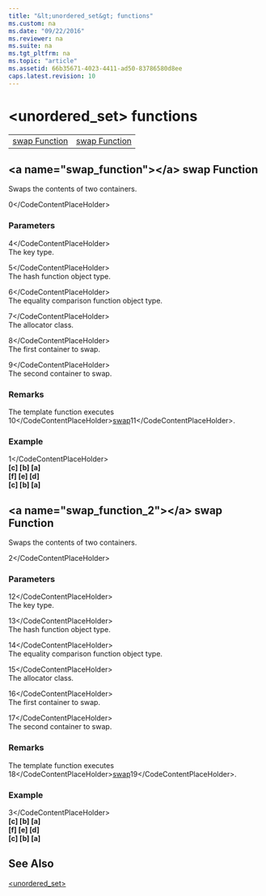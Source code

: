 ```yaml
---
title: "&lt;unordered_set&gt; functions"
ms.custom: na
ms.date: "09/22/2016"
ms.reviewer: na
ms.suite: na
ms.tgt_pltfrm: na
ms.topic: "article"
ms.assetid: 66b35671-4023-4411-ad50-83786580d8ee
caps.latest.revision: 10
---
```

# &lt;unordered_set&gt; functions
|||  
|-|-|  
|[swap Function](#swap_function)|[swap Function](#swap_function_2)|  
  
##  \<a name="swap_function">\</a>  swap Function  
 Swaps the contents of two containers.  
  
<CodeContentPlaceHolder>0\</CodeContentPlaceHolder>  
### Parameters  
 <CodeContentPlaceHolder>4\</CodeContentPlaceHolder>  
 The key type.  
  
 <CodeContentPlaceHolder>5\</CodeContentPlaceHolder>  
 The hash function object type.  
  
 <CodeContentPlaceHolder>6\</CodeContentPlaceHolder>  
 The equality comparison function object type.  
  
 <CodeContentPlaceHolder>7\</CodeContentPlaceHolder>  
 The allocator class.  
  
 <CodeContentPlaceHolder>8\</CodeContentPlaceHolder>  
 The first container to swap.  
  
 <CodeContentPlaceHolder>9\</CodeContentPlaceHolder>  
 The second container to swap.  
  
### Remarks  
 The template function executes <CodeContentPlaceHolder>10\</CodeContentPlaceHolder>[swap](../vs140/unordered_set-class.md#unordered_set__swap)<CodeContentPlaceHolder>11\</CodeContentPlaceHolder>.  
  
### Example  
  
<CodeContentPlaceHolder>1\</CodeContentPlaceHolder>  
   **[c] [b] [a]**  
 **[f] [e] [d]**  
 **[c] [b] [a]**    
##  \<a name="swap_function_2">\</a>  swap Function  
 Swaps the contents of two containers.  
  
<CodeContentPlaceHolder>2\</CodeContentPlaceHolder>  
### Parameters  
 <CodeContentPlaceHolder>12\</CodeContentPlaceHolder>  
 The key type.  
  
 <CodeContentPlaceHolder>13\</CodeContentPlaceHolder>  
 The hash function object type.  
  
 <CodeContentPlaceHolder>14\</CodeContentPlaceHolder>  
 The equality comparison function object type.  
  
 <CodeContentPlaceHolder>15\</CodeContentPlaceHolder>  
 The allocator class.  
  
 <CodeContentPlaceHolder>16\</CodeContentPlaceHolder>  
 The first container to swap.  
  
 <CodeContentPlaceHolder>17\</CodeContentPlaceHolder>  
 The second container to swap.  
  
### Remarks  
 The template function executes <CodeContentPlaceHolder>18\</CodeContentPlaceHolder>[swap](../vs140/unordered_multiset-class.md#unordered_multiset__swap)<CodeContentPlaceHolder>19\</CodeContentPlaceHolder>.  
  
### Example  
  
<CodeContentPlaceHolder>3\</CodeContentPlaceHolder>  
   **[c] [b] [a]**  
 **[f] [e] [d]**  
 **[c] [b] [a]**    
## See Also  
 [&lt;unordered_set&gt;](../vs140/-unordered_set-.md)